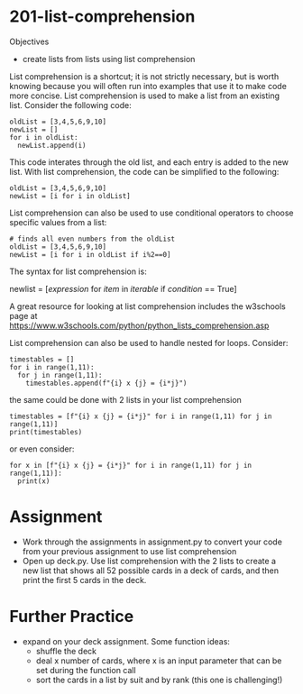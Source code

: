 # 201-list-comprehension

Objectives
* create lists from lists using list comprehension

List comprehension is a shortcut; it is not strictly necessary, but is worth knowing because you will often run into examples that use it to make code more concise.  List comprehension is used to make a list from an existing list.  Consider the following code:

```
oldList = [3,4,5,6,9,10]
newList = []
for i in oldList:
  newList.append(i)
```

This code interates through the old list, and each entry is added to the new list.  With list comprehension, the code can be simplified to the following:
```
oldList = [3,4,5,6,9,10]
newList = [i for i in oldList]
```

List comprehension can also be used to use conditional operators to choose specific values from a list:
```
# finds all even numbers from the oldList
oldList = [3,4,5,6,9,10]
newList = [i for i in oldList if i%2==0]
```


The syntax for list comprehension is:

newlist = [*expression* for *item* in *iterable* if *condition* == True]
 
A great resource for looking at list comprehension includes the w3schools page at https://www.w3schools.com/python/python_lists_comprehension.asp

List comprehension can also be used to handle nested for loops.  Consider:
```
timestables = []
for i in range(1,11):
  for j in range(1,11):
    timestables.append(f"{i} x {j} = {i*j}")
```
the same could be done with 2 lists in your list comprehension
```
timestables = [f"{i} x {j} = {i*j}" for i in range(1,11) for j in range(1,11)]
print(timestables)
```
or even consider:
```
for x in [f"{i} x {j} = {i*j}" for i in range(1,11) for j in range(1,11)]:
  print(x)
```

# Assignment
* Work through the assignments in assignment.py to convert your code from your previous assignment to use list comprehension
* Open up deck.py.  Use list comprehension with the 2 lists to create a new list that shows all 52 possible cards in a deck of cards, and then print the first 5 cards in the deck.

# Further Practice
* expand on your deck assignment. Some function ideas:
    * shuffle the deck
    * deal x number of cards, where x is an input parameter that can be set during the function call
    * sort the cards in a list by suit and by rank (this one is challenging!)
